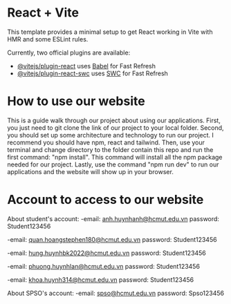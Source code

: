 # React + Vite

This template provides a minimal setup to get React working in Vite with HMR and some ESLint rules.

Currently, two official plugins are available:

- [@vitejs/plugin-react](https://github.com/vitejs/vite-plugin-react/blob/main/packages/plugin-react/README.md) uses [Babel](https://babeljs.io/) for Fast Refresh
- [@vitejs/plugin-react-swc](https://github.com/vitejs/vite-plugin-react-swc) uses [SWC](https://swc.rs/) for Fast Refresh

# How to use our website

This is a guide walk through our project about using our applications.
First, you just need to git clone the link of our project to your local folder.
Second, you should set up some architecture and technology to run our project. I recommend you should have npm, react and tailwind.
Then, use your terminal and change directory to the folder contain this repo and run the first command: "npm install". This command will install all the npm package needed for our project.
Lastly, use the command "npm run dev" to run our applications and the website will show up in your browser.

# Account to access to our website

About student's account:
-email: anh.huynhanh@hcmut.edu.vn
password: Student123456

-email: quan.hoangstephen180@hcmut.edu.vn
password: Student123456

-email: hung.huynhbk2022@hcmut.edu.vn
password: Student123456

-email: phuong.huynhlan@hcmut.edu.vn
password: Student123456

-email: khoa.huynh314@hcmut.edu.vn
password: Student123456

About SPSO's account:
-email: spso@hcmut.edu.vn
password: Spso123456
